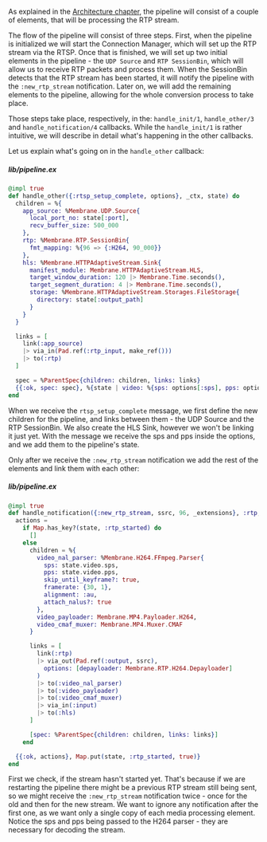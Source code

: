 As explained in the [Architecture chapter](07_RTSP_Architecture.md), the pipeline will consist of a couple of elements, that will be processing the RTP stream.

The flow of the pipeline will consist of three steps. First, when the pipeline is initialized we will start the Connection Manager, which will set up the RTP stream via the RTSP.
Once that is finished, we will set up two initial elements in the pipeline - the `UDP Source` and `RTP SessionBin`, which will allow us to receive RTP packets and process them.
When the SessionBin detects that the RTP stream has been started, it will notify the pipeline with the `:new_rtp_stream` notification. Later on, we will add the remaining elements to the pipeline, allowing for the whole conversion process to take place.

Those steps take place, respectively, in the: `handle_init/1`, `handle_other/3` and `handle_notification/4` callbacks. While the `handle_init/1` is rather intuitive, we will describe in detail what's happening in the other callbacks.

Let us explain what's going on in the `handle_other` callback:

##### lib/pipeline.ex
```elixir
@impl true
def handle_other({:rtsp_setup_complete, options}, _ctx, state) do
  children = %{
    app_source: %Membrane.UDP.Source{
      local_port_no: state[:port],
      recv_buffer_size: 500_000
    },
    rtp: %Membrane.RTP.SessionBin{
      fmt_mapping: %{96 => {:H264, 90_000}}
    },
    hls: %Membrane.HTTPAdaptiveStream.Sink{
      manifest_module: Membrane.HTTPAdaptiveStream.HLS,
      target_window_duration: 120 |> Membrane.Time.seconds(),
      target_segment_duration: 4 |> Membrane.Time.seconds(),
      storage: %Membrane.HTTPAdaptiveStream.Storages.FileStorage{
        directory: state[:output_path]
      }
    }
  }

  links = [
    link(:app_source)
    |> via_in(Pad.ref(:rtp_input, make_ref()))
    |> to(:rtp)
  ]

  spec = %ParentSpec{children: children, links: links}
  {{:ok, spec: spec}, %{state | video: %{sps: options[:sps], pps: options[:pps]}}}
end
```

When we receive the `rtsp_setup_complete` message, we first define the new children for the pipeline, and links between them - the UDP Source and the RTP SessionBin. We also create the HLS Sink, however we won't be linking it just yet. With the message we receive the sps and pps inside the options, and we add them to the pipeline's state.

Only after we receive the `:new_rtp_stream` notification we add the rest of the elements and link them with each other:

##### lib/pipeline.ex
```elixir
@impl true
def handle_notification({:new_rtp_stream, ssrc, 96, _extensions}, :rtp, _ctx, state) do
  actions =
    if Map.has_key?(state, :rtp_started) do
      []
    else
      children = %{
        video_nal_parser: %Membrane.H264.FFmpeg.Parser{
          sps: state.video.sps,
          pps: state.video.pps,
          skip_until_keyframe?: true,
          framerate: {30, 1},
          alignment: :au,
          attach_nalus?: true
        },
        video_payloader: Membrane.MP4.Payloader.H264,
        video_cmaf_muxer: Membrane.MP4.Muxer.CMAF
      }

      links = [
        link(:rtp)
        |> via_out(Pad.ref(:output, ssrc),
          options: [depayloader: Membrane.RTP.H264.Depayloader]
        )
        |> to(:video_nal_parser)
        |> to(:video_payloader)
        |> to(:video_cmaf_muxer)
        |> via_in(:input)
        |> to(:hls)
      ]

      [spec: %ParentSpec{children: children, links: links}]
    end

  {{:ok, actions}, Map.put(state, :rtp_started, true)}
end
```

First we check, if the stream hasn't started yet. That's because if we are restarting the pipeline there might be a previous RTP stream still being sent, so we might receive the `:new_rtp_stream` notification twice - once for the old and then for the new stream. We want to ignore any notification after the first one, as we want only a single copy of each media processing element.
Notice the sps and pps being passed to the H264 parser - they are necessary for decoding the stream.
